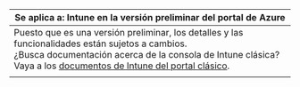 |Se aplica a: Intune en la versión preliminar del portal de Azure |
|--|
|Puesto que es una versión preliminar, los detalles y las funcionalidades están sujetos a cambios.<br>¿Busca documentación acerca de la consola de Intune clásica? Vaya a los [documentos de Intune del portal clásico](https://docs.microsoft.com/intune/understand-explore/introduction-to-microsoft-intune).|
| |
